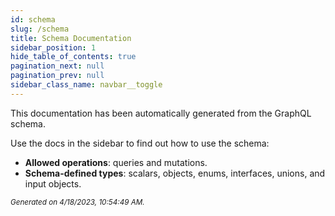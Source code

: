 ```yaml
---
id: schema
slug: /schema
title: Schema Documentation
sidebar_position: 1
hide_table_of_contents: true
pagination_next: null
pagination_prev: null
sidebar_class_name: navbar__toggle
---
```


This documentation has been automatically generated from the GraphQL schema.

Use the docs in the sidebar to find out how to use the schema:

- **Allowed operations**: queries and mutations.
- **Schema-defined types**: scalars, objects, enums, interfaces, unions, and input objects.

<small><i>Generated on 4/18/2023, 10:54:49 AM.</i></small>
